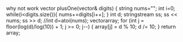 why not work
vector<int> plusOne(vector<int>& digits) {
string nums="";
int i=0;
while(i<digits.size()){
nums+=digits[i++];
}
int d;
stringstream ss;
ss << nums;
ss >> d;
//int d=atoi(nums);
vector<int>array;
for (int j = floor(log(d)/log(10)) + 1; j >= 0; j--) {
array[j] = d % 10;
d /= 10;
}
return array;